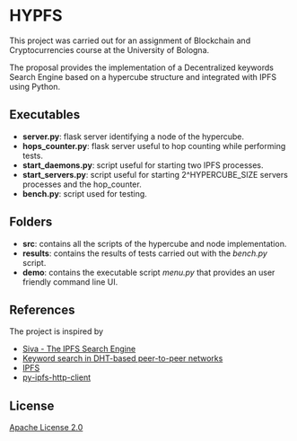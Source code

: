 #  HYPFS


This project was carried out for an assignment of Blockchain and Cryptocurrencies course at the University of Bologna. 

The proposal provides the implementation of a Decentralized keywords Search Engine based on a hypercube structure and integrated with IPFS using Python.

## Executables
* **server.py**: flask server identifying a node of the hypercube.  
* **hops_counter.py**: flask server useful to hop counting while performing tests.
* **start_daemons.py**: script useful for starting two IPFS processes.
* **start_servers.py**: script useful for starting 2^HYPERCUBE_SIZE servers processes and the hop_counter.
* **bench.py**: script used for testing.

## Folders
* **src**: contains all the scripts of the hypercube and node implementation.  
* **results**: contains the results of tests carried out with the *bench.py* script.
* **demo**: contains the executable script *menu.py* that provides an user friendly command line UI.


## References
The project is inspired by
* [Siva - The IPFS Search Engine](https://ieeexplore.ieee.org/abstract/document/8958437)
* [Keyword search in DHT-based peer-to-peer networks](https://ieeexplore.ieee.org/document/4062563)
* [IPFS](https://docs.ipfs.io/)
* [py-ipfs-http-client](https://github.com/ipfs-shipyard/py-ipfs-http-client)

## License
[Apache License 2.0](./LICENSE)